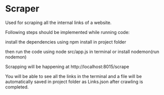 # Scraper
Used for scraping all the internal links of a website.

Following steps should be implemented while running code:

install the dependencies using npm install in project folder

then run the code using node src/app.js in terminal or install nodemon(run nodemon)

Scrapping will be happening at http://localhost:8015/scrape

You will be able to see all the links in the terminal and a file will be automatically saved in project folder as Links.json after crawling is completed.


